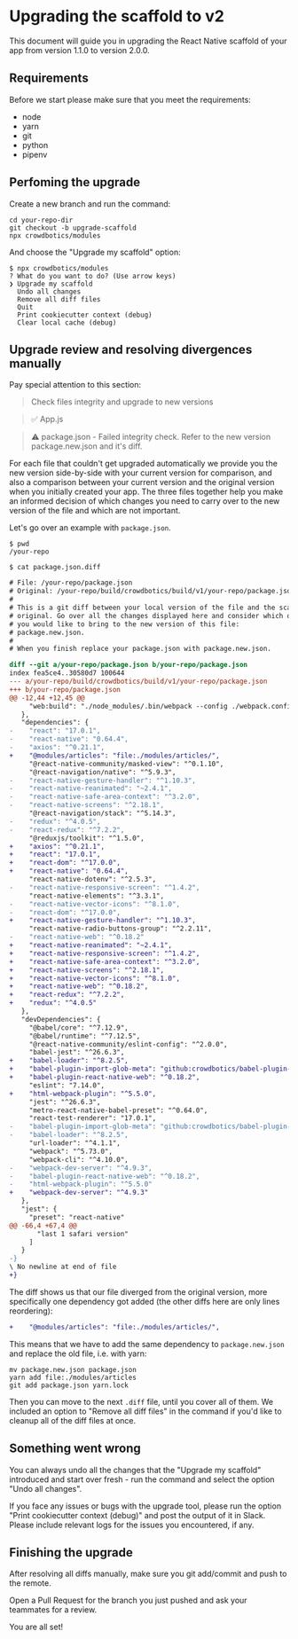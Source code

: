 # Upgrading the scaffold to v2

This document will guide you in upgrading the React Native scaffold of your app from version 1.1.0 to version 2.0.0.

## Requirements

Before we start please make sure that you meet the requirements:

- node
- yarn
- git
- python
- pipenv

## Perfoming the upgrade

Create a new branch and run the command:

```
cd your-repo-dir
git checkout -b upgrade-scaffold
npx crowdbotics/modules
```

And choose the "Upgrade my scaffold" option:

```
$ npx crowdbotics/modules
? What do you want to do? (Use arrow keys)
❯ Upgrade my scaffold
  Undo all changes
  Remove all diff files
  Quit
  Print cookiecutter context (debug)
  Clear local cache (debug)
```

## Upgrade review and resolving divergences manually

Pay special attention to this section:

> Check files integrity and upgrade to new versions

> ✅ App.js

> ⚠ package.json - Failed integrity check. Refer to the new version package.new.json and it's diff.

For each file that couldn't get upgraded automatically we provide you the new version side-by-side with your current version for comparison, and also a comparison between your current version and the original version when you initially created your app. The three files together help you make an informed decision of which changes you need to carry over to the new version of the file and which are not important.

Let's go over an example with `package.json`.

```shell
$ pwd
/your-repo

$ cat package.json.diff
```

```diff
# File: /your-repo/package.json
# Original: /your-repo/build/crowdbotics/build/v1/your-repo/package.json
#
# This is a git diff between your local version of the file and the scaffold
# original. Go over all the changes displayed here and consider which ones
# you would like to bring to the new version of this file:
# package.new.json.
#
# When you finish replace your package.json with package.new.json.

diff --git a/your-repo/package.json b/your-repo/package.json
index fea5ce4..30580d7 100644
--- a/your-repo/build/crowdbotics/build/v1/your-repo/package.json
+++ b/your-repo/package.json
@@ -12,44 +12,45 @@
     "web:build": "./node_modules/.bin/webpack --config ./webpack.config.js --color --mode production"
   },
   "dependencies": {
-    "react": "17.0.1",
-    "react-native": "0.64.4",
-    "axios": "^0.21.1",
+    "@modules/articles": "file:./modules/articles/",
     "@react-native-community/masked-view": "^0.1.10",
     "@react-navigation/native": "^5.9.3",
-    "react-native-gesture-handler": "^1.10.3",
-    "react-native-reanimated": "~2.4.1",
-    "react-native-safe-area-context": "^3.2.0",
-    "react-native-screens": "^2.18.1",
     "@react-navigation/stack": "^5.14.3",
-    "redux": "^4.0.5",
-    "react-redux": "^7.2.2",
     "@reduxjs/toolkit": "^1.5.0",
+    "axios": "^0.21.1",
+    "react": "17.0.1",
+    "react-dom": "^17.0.0",
+    "react-native": "0.64.4",
     "react-native-dotenv": "^2.5.3",
-    "react-native-responsive-screen": "^1.4.2",
     "react-native-elements": "^3.3.1",
-    "react-native-vector-icons": "^8.1.0",
-    "react-dom": "^17.0.0",
+    "react-native-gesture-handler": "^1.10.3",
     "react-native-radio-buttons-group": "^2.2.11",
-    "react-native-web": "^0.18.2"
+    "react-native-reanimated": "~2.4.1",
+    "react-native-responsive-screen": "^1.4.2",
+    "react-native-safe-area-context": "^3.2.0",
+    "react-native-screens": "^2.18.1",
+    "react-native-vector-icons": "^8.1.0",
+    "react-native-web": "^0.18.2",
+    "react-redux": "^7.2.2",
+    "redux": "^4.0.5"
   },
   "devDependencies": {
     "@babel/core": "^7.12.9",
     "@babel/runtime": "^7.12.5",
     "@react-native-community/eslint-config": "^2.0.0",
     "babel-jest": "^26.6.3",
+    "babel-loader": "^8.2.5",
+    "babel-plugin-import-glob-meta": "github:crowdbotics/babel-plugin-import-glob-meta",
+    "babel-plugin-react-native-web": "^0.18.2",
     "eslint": "7.14.0",
+    "html-webpack-plugin": "^5.5.0",
     "jest": "^26.6.3",
     "metro-react-native-babel-preset": "^0.64.0",
     "react-test-renderer": "17.0.1",
-    "babel-plugin-import-glob-meta": "github:crowdbotics/babel-plugin-import-glob-meta",
-    "babel-loader": "^8.2.5",
     "url-loader": "^4.1.1",
     "webpack": "^5.73.0",
     "webpack-cli": "^4.10.0",
-    "webpack-dev-server": "^4.9.3",
-    "babel-plugin-react-native-web": "^0.18.2",
-    "html-webpack-plugin": "^5.5.0"
+    "webpack-dev-server": "^4.9.3"
   },
   "jest": {
     "preset": "react-native"
@@ -66,4 +67,4 @@
       "last 1 safari version"
     ]
   }
-}
\ No newline at end of file
+}
```

The diff shows us that our file diverged from the original version, more specifically one dependency got added (the other diffs here are only lines reordering):

```diff
+    "@modules/articles": "file:./modules/articles/",
```

This means that we have to add the same dependency to `package.new.json` and replace the old file, i.e. with yarn:

```shell
mv package.new.json package.json
yarn add file:./modules/articles
git add package.json yarn.lock
```

Then you can move to the next `.diff` file, until you cover all of them. We included an option to "Remove all diff files" in the command if you'd like to cleanup all of the diff files at once.

## Something went wrong

You can always undo all the changes that the "Upgrade my scaffold" introduced and start over fresh - run the command and select the option "Undo all changes".

If you face any issues or bugs with the upgrade tool, please run the option "Print cookiecutter context (debug)" and post the output of it in Slack. Please include relevant logs for the issues you encountered, if any.

## Finishing the upgrade

After resolving all diffs manually, make sure you git add/commit and push to the remote.

Open a Pull Request for the branch you just pushed and ask your teammates for a review.

You are all set!
